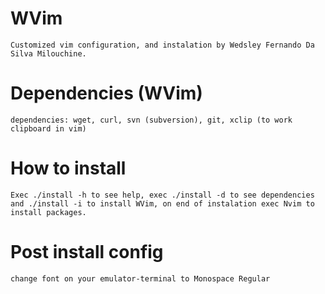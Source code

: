 # WVim

    Customized vim configuration, and instalation by Wedsley Fernando Da Silva Milouchine. 

# Dependencies (WVim) 

    dependencies: wget, curl, svn (subversion), git, xclip (to work clipboard in vim)

# How to install 

    Exec ./install -h to see help, exec ./install -d to see dependencies and ./install -i to install WVim, on end of instalation exec Nvim to install packages.

# Post install config

    change font on your emulator-terminal to Monospace Regular
